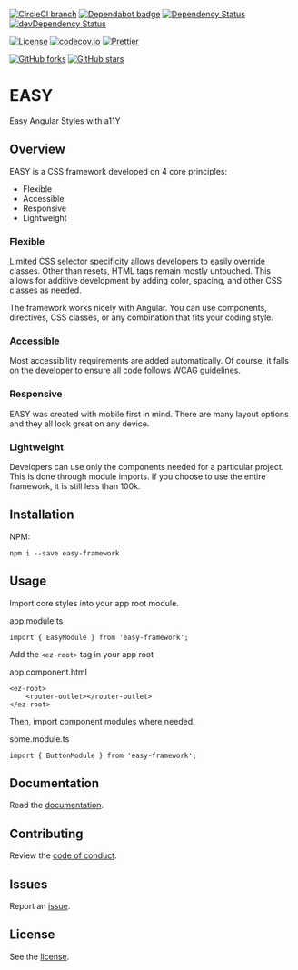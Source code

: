 [![CircleCI branch](https://img.shields.io/circleci/project/github/richpauly13/easy/master.svg?label=circleci)](https://circleci.com/gh/richpauly13/easy) [![Dependabot badge](https://api.dependabot.com/badges/status?host=github&repo=richpauly13/easy)](https://dependabot.com) [![Dependency Status](https://david-dm.org/richpauly13/easy.svg)](https://david-dm.org/richpauly13/easy) [![devDependency Status](https://david-dm.org/richpauly13/easy/dev-status.svg)](https://david-dm.org/richpauly13/easy?type=dev)

[![License](https://img.shields.io/badge/license-MIT-brightgreen.svg)](https://github.com/richpauly13/easy/blob/master/LICENSE) [![codecov.io](https://codecov.io/github/richpauly13/easy/coverage.svg?branch=master)](https://codecov.io/github/richpauly13/easy?branch=master) [![Prettier](https://img.shields.io/badge/code_style-prettier-ff69b4.svg?style=flat-square)](https://github.com/prettier/prettier)

[![GitHub forks](https://img.shields.io/github/forks/richpauly13/easy.svg?style=social&label=Fork)](https://github.com/richpauly/easy/fork) [![GitHub stars](https://img.shields.io/github/stars/richpauly13/easy.svg?style=social&label=Star)](https://github.com/richpauly/easy)

# EASY

Easy Angular Styles with a11Y

## Overview

EASY is a CSS framework developed on 4 core principles:

-   Flexible
-   Accessible
-   Responsive
-   Lightweight

### Flexible

Limited CSS selector specificity allows developers to easily override classes. Other than resets, HTML tags remain mostly untouched. This allows for additive development by adding color, spacing, and other CSS classes as needed.

The framework works nicely with Angular. You can use components, directives, CSS classes, or any combination that fits your coding style.

### Accessible

Most accessibility requirements are added automatically. Of course, it falls on the developer to ensure all code follows WCAG guidelines.

### Responsive

EASY was created with mobile first in mind. There are many layout options and they all look great on any device.

### Lightweight

Developers can use only the components needed for a particular project. This is done through module imports. If you choose to use the entire framework, it is still less than 100k.

## Installation

NPM:

```
npm i --save easy-framework
```

## Usage

Import core styles into your app root module.

app.module.ts

```
import { EasyModule } from 'easy-framework';
```

Add the `<ez-root>` tag in your app root

app.component.html

```
<ez-root>
    <router-outlet></router-outlet>
</ez-root>
```

Then, import component modules where needed.

some.module.ts

```
import { ButtonModule } from 'easy-framework';
```

## Documentation

Read the [documentation](https://richpauly13.github.io/easy/dist/easy-docs).

## Contributing

Review the [code of conduct](https://github.com/richpauly13/easy/blob/master/CODE_OF_CONDUCT.md).

## Issues

Report an [issue](https://github.com/richpauly13/easy/issues).

## License

See the [license](https://github.com/richpauly13/easy/blob/master/LICENSE).

